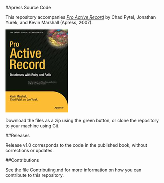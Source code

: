 #Apress Source Code

This repository accompanies [*Pro Active Record*](http://www.apress.com/9781590598474) by Chad Pytel, Jonathan Yurek, and Kevin Marshall (Apress, 2007).

![Cover image](9781590598474.jpg)

Download the files as a zip using the green button, or clone the repository to your machine using Git.

##Releases

Release v1.0 corresponds to the code in the published book, without corrections or updates.

##Contributions

See the file Contributing.md for more information on how you can contribute to this repository.
